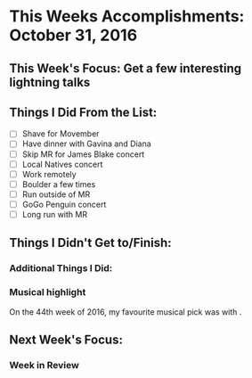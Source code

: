 # This Weeks Accomplishments: October 31, 2016

## This Week's Focus: Get a few interesting lightning talks

## Things I Did From the List:
- [ ] Shave for Movember
- [ ] Have dinner with Gavina and Diana
- [ ] Skip MR for James Blake concert
- [ ] Local Natives concert
- [ ] Work remotely
- [ ] Boulder a few times
- [ ] Run outside of MR
- [ ] GoGo Penguin concert
- [ ] Long run with MR

## Things I Didn't Get to/Finish:

### Additional Things I Did:

### Musical highlight
On the 44th week of 2016, my favourite musical pick was []() with []().

## Next Week's Focus:

### Week in Review
